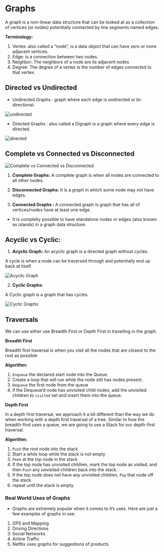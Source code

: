# Graphs

A graph is a non-linear data structure that can be looked at as a collection of vertices (or nodes) potentially connected by line segments named edges.

**Terminology:**
1. Vertex: also called a “node”, is a data object that can have zero or more adjacent vertices.
2. Edge: is a connection between two nodes.
3. Neighbor: The neighbors of a node are its adjacent nodes
4. Degree: The degree of a vertex is the number of edges connected to that vertex.

## Directed vs Undirected

* Undirected Graphs : graph where each edge is undirected or bi-directional.

![undirected](https://codefellows.github.io/common_curriculum/data_structures_and_algorithms/Code_401/class-35/resources/assets/UndirectedGraph.PNG)

* Directed Graphs : also called a Digraph is a graph where every edge is directed.

![directed](https://codefellows.github.io/common_curriculum/data_structures_and_algorithms/Code_401/class-35/resources/assets/DirectedGraph.PNG)

## Complete vs Connected vs Disconnected

![Complete vs Connected vs Disconnected](https://res.cloudinary.com/practicaldev/image/fetch/s--Y9uFX5E3--/c_limit%2Cf_auto%2Cfl_progressive%2Cq_auto%2Cw_880/https://dev-to-uploads.s3.amazonaws.com/i/pm6c3clylaop6oxfu478.png)

1. **Complete Graphs:** A complete graph is when all nodes are connected to all other nodes.

2. **Disconnected Graphs:** It is a graph in which some node may not have edges.

3. **Connected Graphs :** A connected graph is graph that has all of vertices/nodes have at least one edge.

* It is complelty possible to have standalone nodes or edges (also known as islands) in a graph data structure.

## Acyclic vs Cyclic:

1. **Acyclic Graph:**
An acyclic graph is a directed graph without cycles.

A cycle is when a node can be traversed through and potentially end up back at itself.

![Acyclic Graph](https://codefellows.github.io/common_curriculum/data_structures_and_algorithms/Code_401/class-35/resources/assets/threeAcyclic.png)

2. **Cyclic Graphs:**

A Cyclic graph is a graph that has cycles.

![Cyclic Graphs](https://codefellows.github.io/common_curriculum/data_structures_and_algorithms/Code_401/class-35/resources/assets/cyclic.PNG)

## Traversals

We can use either use Breadth First or Depth First in travelling in the graph.

**Breadth First**

Breadth first traversal is when you visit all the nodes that are closest to the root as possible

**Algorithm:**

1. `Enqueue` the declared start node into the Queue.
2. Create a loop that will run while the node still has nodes present.
3. `Dequeue` the first node from the queue
4. if the Dequeue‘d node has unvisited child nodes, add the unvisited children to `visited` set and insert them into the queue.


**Depth First**

In a depth first traversal, we approach it a bit different than the way we do when working with a depth first traversal of a tree. Similar to how the breadth-first uses a queue, we are going to use a Stack for our depth-first traversal.

**Algorithm:**

1. `Push` the root node into the stack
2. Start a while loop while the stack is not empty
3. `Peek` at the top node in the stack
4. If the top node has unvisited children, mark the top node as visited, and then `Push` any unvisited children back into the stack.
5. If the top node does not have any unvisited children, `Pop` that node off the stack
6. repeat until the stack is empty.

### Real World Uses of Graphs

- Graphs are extremely popular when it comes to it’s uses. Here are just a few examples of graphs in use:

1. GPS and Mapping
2. Driving Directions
3. Social Networks
4. Airline Traffic
5. Netflix uses graphs for suggestions of products














